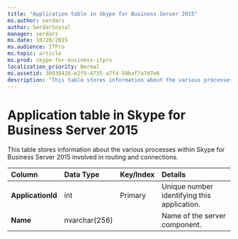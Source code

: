 ```yaml
---
title: "Application table in Skype for Business Server 2015"
ms.author: serdars
author: SerdarSoysal
manager: serdars
ms.date: 10/20/2015
ms.audience: ITPro
ms.topic: article
ms.prod: skype-for-business-itpro
localization_priority: Normal
ms.assetid: 30938426-e2f9-4735-a7f4-59baf7a7d7e6
description: "This table stores information about the various processes within Skype for Business Server 2015 involved in routing and connections."
---
```


# Application table in Skype for Business Server 2015
 
This table stores information about the various processes within Skype for Business Server 2015 involved in routing and connections.
  
|**Column**|**Data Type**|**Key/Index**|**Details**|
|:-----|:-----|:-----|:-----|
|**ApplicationId** <br/> |int  <br/> |Primary  <br/> |Unique number identifying this application.  <br/> |
|**Name** <br/> |nvarchar(256)  <br/> | <br/> |Name of the server component.  <br/> |
   

